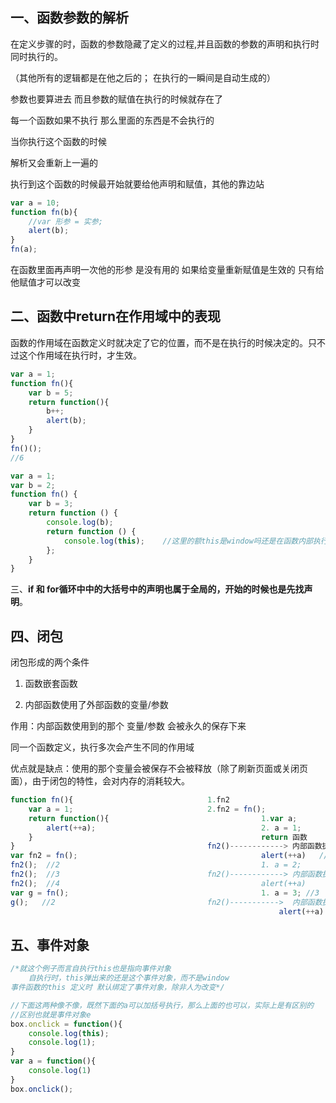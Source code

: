 ## 一、函数参数的解析

在定义步骤的时，函数的参数隐藏了定义的过程,并且函数的参数的声明和执行时同时执行的。

（其他所有的逻辑都是在他之后的； 在执行的一瞬间是自动生成的）

参数也要算进去 而且参数的赋值在执行的时候就存在了

每一个函数如果不执行 那么里面的东西是不会执行的

当你执行这个函数的时候 

解析又会重新上一遍的   

执行到这个函数的时候最开始就要给他声明和赋值，其他的靠边站

```js
var a = 10;
function fn(b){
  	//var 形参 = 实参;
  	alert(b);
}
fn(a);
```

在函数里面再声明一次他的形参 是没有用的 如果给变量重新赋值是生效的  只有给他赋值才可以改变

## 二、函数中return在作用域中的表现

函数的作用域在函数定义时就决定了它的位置，而不是在执行的时候决定的。只不过这个作用域在执行时，才生效。

```js
var a = 1;
function fn(){
  	var b = 5;
  	return function(){
    	b++;
      	alert(b);
  	}
}
fn()();
//6
```

```js
var a = 1;
var b = 2;
function fn() {
    var b = 3;
    return function () {
        console.log(b);
        return function () {
            console.log(this);    //这里的额this是window吗还是在函数内部执行是其他的呢
        };
    }
}
```



三、**if 和 for循环中中的大括号中的声明也属于全局的，开始的时候也是先找声明**。

## 四、闭包

闭包形成的两个条件

1. 函数嵌套函数

2. 内部函数使用了外部函数的变量/参数

作用：内部函数使用到的那个  变量/参数  会被永久的保存下来

同一个函数定义，执行多次会产生不同的作用域

优点就是缺点：使用的那个变量会被保存不会被释放（除了刷新页面或关闭页面），由于闭包的特性，会对内存的消耗较大。

```js
function fn(){								1.fn2
  	var a = 1;								2.fn2 = fn();
  	return function(){									1.var a;
  		alert(++a);  									2. a = 1;
  	}													return 函数
}											fn2()------------> 内部函数执行
var fn2 = fn();											alert(++a)   //2
fn2();  //2												1. a = 2;	
fn2();  //3									fn2()------------> 内部函数执行
fn2();  //4												alert(++a)
var g = fn();											1. a = 3; //3
g();   //2									fn2()----------->  内部函数执行
															alert(++a)  //4 
```

## 五、事件对象

```js
/*就这个例子而言自执行this也是指向事件对象
	自执行时，this弹出来的还是这个事件对象，而不是window
事件函数的this 定义时 默认绑定了事件对象，除非人为改变*/

//下面这两种像不像，既然下面的a可以加括号执行，那么上面的也可以，实际上是有区别的
//区别也就是事件对象e
box.onclick = function(){
  	console.log(this);
  	console.log(1);
}
var a = function(){
  	console.log(1)
}
box.onclick();
```